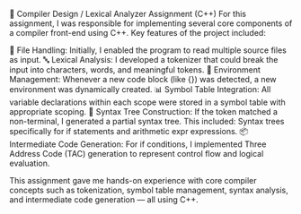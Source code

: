 🧠 Compiler Design / Lexical Analyzer Assignment (C++)
For this assignment, I was responsible for implementing several core components of a compiler front-end using C++. Key features of the project included:

📂 File Handling: Initially, I enabled the program to read multiple source files as input.
🔤 Lexical Analysis: I developed a tokenizer that could break the input into characters, words, and meaningful tokens.
🧱 Environment Management: Whenever a new code block (like {}) was detected, a new environment was dynamically created.
📊 Symbol Table Integration: All variable declarations within each scope were stored in a symbol table with appropriate scoping.
🧬 Syntax Tree Construction: If the token matched a non-terminal, I generated a partial syntax tree. This included:
Syntax trees specifically for if statements and arithmetic expr expressions.
📦 Intermediate Code Generation: For if conditions, I implemented Three Address Code (TAC) generation to represent control flow and logical evaluation.

This assignment gave me hands-on experience with core compiler concepts such as tokenization, symbol table management, syntax analysis, and intermediate code generation — all using C++.

